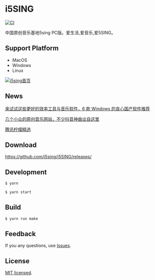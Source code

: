# i5SING

[![CI](https://github.com/i5sing/i5SING/actions/workflows/docker-build.yml/badge.svg)](https://github.com/i5sing/i5SING/actions/workflows/docker-build.yml)

中国原创音乐基地5sing PC版。爱生活,爱音乐,爱5SING。

## Support Platform

* MacOS
* Windows
* Linux

[![i5sing首页](https://static.i5sing.com/image/0.2.2/1.png)]()


## News

[来试试这些更好的效率工具与音乐软件，6 款 Windows 的良心国产软件推荐](https://sspai.com/post/44073)  

[几个小众的原创音乐网站，不少抖音神曲出自这里](https://zhuanlan.zhihu.com/p/37921837)

[腾讯柠檬精选](https://lemon.qq.com/lab/app/i5sing.html)

## Download

https://github.com/i5sing/i5SING/releases/

## Development

```bash
$ yarn 

$ yarn start
```


## Build

```bash
$ yarn run make
```


## Feedback

If you any questions, use [Issues](https://github.com/i5sing/i5SING/issues).


## License

[MIT licensed](LICENSE).
